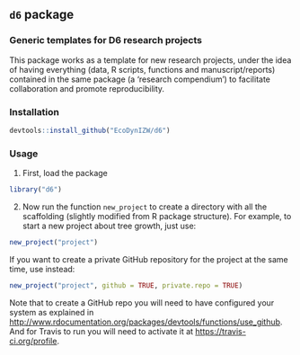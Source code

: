 
## `d6` package

### Generic templates for D6 research projects

This package works as a template for new research projects, under the
idea of having everything (data, R scripts, functions and
manuscript/reports) contained in the same package (a ‘research
compendium’) to facilitate collaboration and promote reproducibility.

### Installation

``` r
devtools::install_github("EcoDynIZW/d6")
```

### Usage

1.  First, load the package

<!-- end list -->

``` r
library("d6")
```

2.  Now run the function `new_project` to create a directory with all
    the scaffolding (slightly modified from R package structure). For
    example, to start a new project about tree growth, just use:

<!-- end list -->

``` r
new_project("project")
```

If you want to create a private GitHub repository for the project at the
same time, use instead:

``` r
new_project("project", github = TRUE, private.repo = TRUE)
```

Note that to create a GitHub repo you will need to have configured your
system as explained in
<http://www.rdocumentation.org/packages/devtools/functions/use_github>.
And for Travis to run you will need to activate it at
<https://travis-ci.org/profile>.
